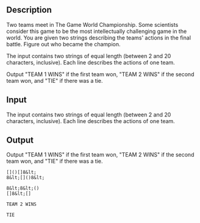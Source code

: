 ## Description

<div><p>Two teams meet in The Game World Championship. Some scientists consider this game to be the most intellectually challenging game in the world. You are given two strings describing the teams' actions in the final battle. Figure out who became the champion.</p></div><div class="input-specification"><p>The input contains two strings of equal length (between 2 and 20 characters, inclusive). Each line describes the actions of one team.</p></div><div class="output-specification"><p>Output "<span class="tex-font-style-tt">TEAM 1 WINS</span>" if the first team won, "<span class="tex-font-style-tt">TEAM 2 WINS</span>" if the second team won, and "<span class="tex-font-style-tt">TIE</span>" if there was a tie.</p></div>

## Input

<p>The input contains two strings of equal length (between 2 and 20 characters, inclusive). Each line describes the actions of one team.</p>

## Output

<p>Output "<span class="tex-font-style-tt">TEAM 1 WINS</span>" if the first team won, "<span class="tex-font-style-tt">TEAM 2 WINS</span>" if the second team won, and "<span class="tex-font-style-tt">TIE</span>" if there was a tie.</p>





```input1
[]()[]8&lt;
8&lt;[]()8&lt;

```




```input2
8&lt;8&lt;()
[]8&lt;[]

```




```output1
TEAM 2 WINS

```




```output2
TIE

```



